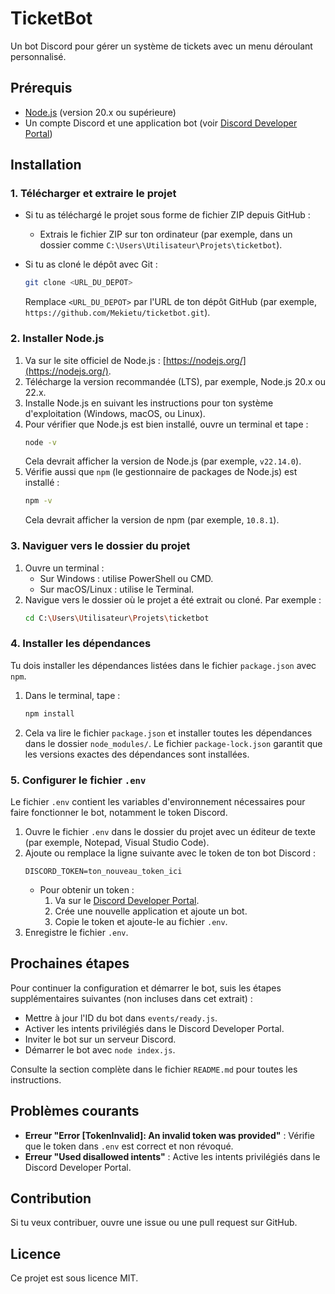 # TicketBot

Un bot Discord pour gérer un système de tickets avec un menu déroulant personnalisé.

## Prérequis

- [Node.js](https://nodejs.org/) (version 20.x ou supérieure)
- Un compte Discord et une application bot (voir [Discord Developer Portal](https://discord.com/developers/applications))

## Installation

### 1. Télécharger et extraire le projet

- Si tu as téléchargé le projet sous forme de fichier ZIP depuis GitHub :
  - Extrais le fichier ZIP sur ton ordinateur (par exemple, dans un dossier comme `C:\Users\Utilisateur\Projets\ticketbot`).

- Si tu as cloné le dépôt avec Git :
  ```bash
  git clone <URL_DU_DEPOT>
  ```
  Remplace `<URL_DU_DEPOT>` par l'URL de ton dépôt GitHub (par exemple, `https://github.com/Mekietu/ticketbot.git`).

### 2. Installer Node.js

1. Va sur le site officiel de Node.js : [https://nodejs.org/](https://nodejs.org/).
2. Télécharge la version recommandée (LTS), par exemple, Node.js 20.x ou 22.x.
3. Installe Node.js en suivant les instructions pour ton système d'exploitation (Windows, macOS, ou Linux).
4. Pour vérifier que Node.js est bien installé, ouvre un terminal et tape :
   ```bash
   node -v
   ```
   Cela devrait afficher la version de Node.js (par exemple, `v22.14.0`).
5. Vérifie aussi que `npm` (le gestionnaire de packages de Node.js) est installé :
   ```bash
   npm -v
   ```
   Cela devrait afficher la version de npm (par exemple, `10.8.1`).

### 3. Naviguer vers le dossier du projet

1. Ouvre un terminal :
   - Sur Windows : utilise PowerShell ou CMD.
   - Sur macOS/Linux : utilise le Terminal.
2. Navigue vers le dossier où le projet a été extrait ou cloné. Par exemple :
   ```bash
   cd C:\Users\Utilisateur\Projets\ticketbot
   ```

### 4. Installer les dépendances

Tu dois installer les dépendances listées dans le fichier `package.json` avec `npm`.

1. Dans le terminal, tape :
   ```bash
   npm install
   ```
2. Cela va lire le fichier `package.json` et installer toutes les dépendances dans le dossier `node_modules/`. Le fichier `package-lock.json` garantit que les versions exactes des dépendances sont installées.

### 5. Configurer le fichier `.env`

Le fichier `.env` contient les variables d'environnement nécessaires pour faire fonctionner le bot, notamment le token Discord.

1. Ouvre le fichier `.env` dans le dossier du projet avec un éditeur de texte (par exemple, Notepad, Visual Studio Code).
2. Ajoute ou remplace la ligne suivante avec le token de ton bot Discord :
   ```
   DISCORD_TOKEN=ton_nouveau_token_ici
   ```
   - Pour obtenir un token :
     1. Va sur le [Discord Developer Portal](https://discord.com/developers/applications).
     2. Crée une nouvelle application et ajoute un bot.
     3. Copie le token et ajoute-le au fichier `.env`.
3. Enregistre le fichier `.env`.

## Prochaines étapes

Pour continuer la configuration et démarrer le bot, suis les étapes supplémentaires suivantes (non incluses dans cet extrait) :

- Mettre à jour l'ID du bot dans `events/ready.js`.
- Activer les intents privilégiés dans le Discord Developer Portal.
- Inviter le bot sur un serveur Discord.
- Démarrer le bot avec `node index.js`.

Consulte la section complète dans le fichier `README.md` pour toutes les instructions.

## Problèmes courants

- **Erreur "Error [TokenInvalid]: An invalid token was provided"** : Vérifie que le token dans `.env` est correct et non révoqué.
- **Erreur "Used disallowed intents"** : Active les intents privilégiés dans le Discord Developer Portal.

## Contribution

Si tu veux contribuer, ouvre une issue ou une pull request sur GitHub.

## Licence

Ce projet est sous licence MIT.
